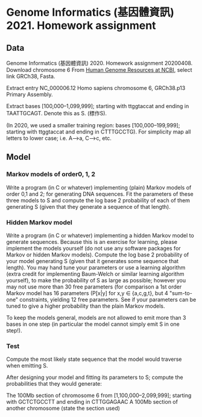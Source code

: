 # Genome Informatics (基因體資訊) 2021. Homework assignment
## Data
Genome Informatics (基因體資訊) 2020. Homework assignment 20200408.
Download chromosome 6 From [Human Genome Resources at NCBI](https://www.ncbi.nlm.nih.gov/genome/guide/human/), select link GRCh38, Fasta.

Extract entry NC_000006.12 Homo sapiens chromosome 6, GRCh38.p13 Primary Assembly.

Extract bases [100,000–1,099,999]; starting with ttggtaccat and ending in TAATTGCAGT. Denote this as S. (標作S).

(In 2020, we used a smaller training region: bases [100,000–199,999]; starting with ttggtaccat and ending in CTTTGCCTG).
For simplicity map all letters to lower case; i.e. A-->a, C-->c, etc.

## Model
### Markov models of order0, 1, 2
Write a program (in C or whatever) implementing (plain) Markov models of order 0,1 and 2; for generating DNA sequences. Fit the parameters of these three models to S and compute the log base 2 probability of each of them generating S (given that they generate a sequence of that length).
### Hidden Markov model
Write a program (in C or whatever) implementing a hidden Markov model to generate sequences.
Because this is an exercise for learning, please implement the models yourself (do not use any software packages for Markov or hidden Markov models).
Compute the log base 2 probability of your model generating S (given that it generates some sequence that length).
You may hand tune your parameters or use a learning algorithm (extra credit for implementing Baum-Welch or similar learning algorithm yourself), to make the probability of S as large as possible; however you may not use more than 30 free parameters (for comparison a 1st order Markov model has 16 parameters (P[x|y] for x,y ∈ {a,c,g,t}, but 4 "sum-to-one" constraints, yielding 12 free parameters.
See if your parameters can be tuned to give a higher probability than the plain Markov models.

To keep the models general, models are not allowed to emit more than 3 bases in one step (in particular the model cannot simply emit S in one step!).
### Test
Compute the most likely state sequence that the model would traverse when emitting S.

After designing your model and fitting its parameters to S; compute the probabilities that they would generate:

The 100Mb section of chromosome 6 from [1,100,000–2,099,999]; starting with GCTCTGCCTT and ending in CTTGGAGAAC
A 100Mb section of another chromosome (state the section used)

